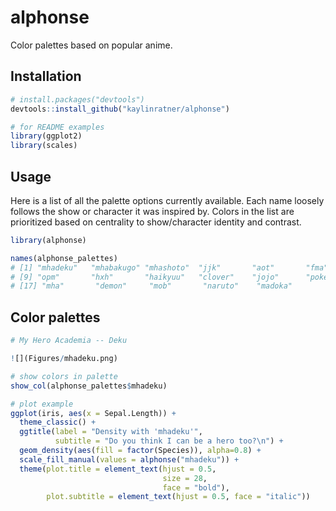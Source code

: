 # alphonse
Color palettes based on popular anime.

## Installation

``` r
# install.packages("devtools")
devtools::install_github("kaylinratner/alphonse")

# for README examples
library(ggplot2)
library(scales)
```

## Usage

Here is a list of all the palette options currently available. Each name loosely follows the show or character it was inspired by. Colors in the list are prioritized based on centrality to show/character identity and contrast.

``` r
library(alphonse)

names(alphonse_palettes)
# [1] "mhadeku"   "mhabakugo" "mhashoto"  "jjk"       "aot"       "fma"       "stone"     "ff"       
# [9] "opm"       "hxh"       "haikyuu"   "clover"    "jojo"      "pokemon"   "onepiece"  "dbz"      
# [17] "mha"       "demon"     "mob"       "naruto"    "madoka"
```

## Color palettes

``` r
# My Hero Academia -- Deku

![](Figures/mhadeku.png)

# show colors in palette
show_col(alphonse_palettes$mhadeku)

# plot example
ggplot(iris, aes(x = Sepal.Length)) +
  theme_classic() +
  ggtitle(label = "Density with 'mhadeku'", 
          subtitle = "Do you think I can be a hero too?\n") +
  geom_density(aes(fill = factor(Species)), alpha=0.8) +
  scale_fill_manual(values = alphonse("mhadeku")) +
  theme(plot.title = element_text(hjust = 0.5,
                                  size = 28, 
                                  face = "bold"),
        plot.subtitle = element_text(hjust = 0.5, face = "italic"))
```
